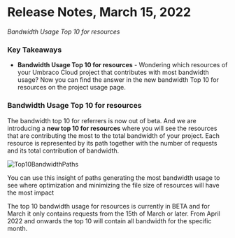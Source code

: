 # Release Notes, March 15, 2022

_Bandwidth Usage Top 10 for resources_

### Key Takeaways
- **Bandwidth Usage Top 10 for resources** - Wondering which resources of your Umbraco Cloud project that contributes with most bandwidth usage? Now you can find the answer in the new bandwidth Top 10 for resources on the project usage page.

### Bandwidth Usage Top 10 for resources
The bandwidth top 10 for referrers is now out of beta. And we are introducing a **new top 10 for resources** where you will see the resources that are contributing the most to the total bandwidth of your project. Each resource is represented by its path together with the number of requests and its total contribution of bandwidth.

![Top10BandwidthPaths](https://user-images.githubusercontent.com/93588665/160573035-09f62ec3-9f4a-49c8-8e90-163c7418cb75.gif)

You can use this insight of paths generating the most bandwidth usage to see where optimization and minimizing the file size of resources will have the most impact

The top 10 bandwidth usage for resources is currently in BETA and for March it only contains requests from the 15th of March or later. From April 2022 and onwards the top 10 will contain all bandwidth for the specific month.
